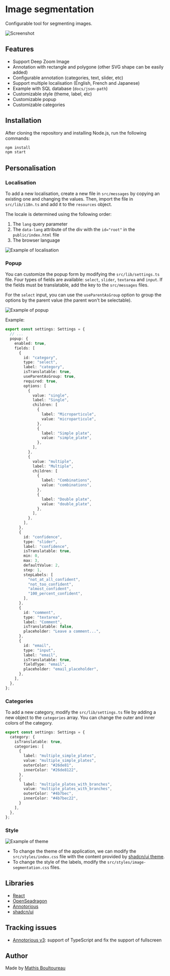 # Image segmentation

Configurable tool for segmenting images.

![Screenshot](docs/img/screenshot.png)

## Features

- Support Deep Zoom Image
- Annotation with rectangle and polygone (other SVG shape can be easily added)
- Configurable annotation (categories, text, slider, etc)
- Support multiple localisation (English, French and Japanese)
- Example with SQL database (`docs/json-path`)
- Customizable style (theme, label, etc)
- Customizable popup
- Customizable categories

## Installation

After cloning the repository and installing Node.js, run the following commands:

```bash
npm install
npm start
```

## Personalisation

### Localisation

To add a new localisation, create a new file in `src/messages` by copying an existing one and changing the values.
Then, import the file in `src/lib/i18n.ts` and add it to the `resources` object.

The locale is determined using the following order:
1. The `lang` query parameter
2. The `data-lang` attribute of the div with the `id="root"` in the `public/index.html` file
3. The browser language

![Example of localisation](docs/img/translation.png)

### Popup

You can customize the popup form by modifying the `src/lib/settings.ts` file. Four types of fields are available: `select`, `slider`, `textarea` and `input`. If the fields must be translatable, add the key to the `src/messages` files.

For the `select` input, you can use the `useParentAsGroup` option to group the options by the parent value (the parent won't be selectable).

![Example of popup](docs/img/popup_customization.png)

Example:

```typescript
export const settings: Settings = {
  // ...
  popup: {
    enabled: true,
    fields: [
      {
        id: "category",
        type: "select",
        label: "category",
        isTranslatable: true,
        useParentAsGroup: true,
        required: true,
        options: [
          {
            value: "single",
            label: "Single",
            children: [
              {
                label: "Microparticule",
                value: "microparticule",
              },
              {
                label: "Simple plate",
                value: "simple_plate",
              },
            ],
          },
          {
            value: "multiple",
            label: "Multiple",
            children: [
              {
                label: "Combinations",
                value: "combinations",
              },
              {
                label: "Double plate",
                value: "double_plate",
              },
            ],
          },
        ],
      },
      {
        id: "confidence",
        type: "slider",
        label: "confidence",
        isTranslatable: true,
        min: 0,
        max: 3,
        defaultValue: 2,
        step: 1,
        stepLabels: [
          "not_at_all_confident",
          "not_too_confident",
          "almost_confident",
          "100_percent_confident",
        ],
      },
      {
        id: "comment",
        type: "textarea",
        label: "Comment",
        isTranslatable: false,
        placeholder: "Leave a comment...",
      },
      {
        id: "email",
        type: "input",
        label: "email",
        isTranslatable: true,
        fieldType: "email",
        placeholder: "email_placeholder",
      },
    ],
  },
};
```

### Categories

To add a new category, modify the `src/lib/settings.ts` file by adding a new object to the `categories` array. You can change the outer and inner colors of the category.

```typescript
export const settings: Settings = {
  category: {
    isTranslatable: true,
    categories: [
      {
        label: "multiple_simple_plates",
        value: "multiple_simple_plates",
        outerColor: "#26de81",
        innerColor: "#26de8122",
      },
      {
        label: "multiple_plates_with_branches",
        value: "multiple_plates_with_branches",
        outerColor: "#4b7bec",
        innerColor: "#4b7bec22",
      }
    ],
  },
};
```

### Style

![Example of theme](docs/img/style_customization.png)

- To change the theme of the application, we can modify the `src/styles/index.css` file with the content provided by [shadcn/ui theme](https://ui.shadcn.com/themes).
- To change the style of the labels, modify the `src/styles/image-segmentation.css` files.

## Libraries

- [React](https://react.dev/)
- [OpenSeadragon](https://openseadragon.github.io/)
- [Annotorious](https://annotorious.github.io/)
- [shadcn/ui](https://ui.shadcn.com/)

## Tracking issues

- [Annotorious v3](https://github.com/annotorious/annotorious): support of TypeScript and fix the support of fullscreen

## Author

Made by [Mathis Boultoureau](https://github.com/mboultoureau/)
